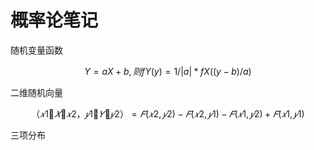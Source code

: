 # 概率论笔记

随机变量函数

```math
Y = aX + b, 则fY(y) = 1/|a| * fX((y - b)/a)
```

二维随机向量

```math

（𝑥1 𝑋 𝑥2，𝑦1 𝑌 𝑦2）
 = 𝐹(𝑥2,𝑦2)− 𝐹(𝑥2,𝑦1)− 𝐹(𝑥1,𝑦2) + 𝐹(𝑥1,𝑦1)

```

三项分布
